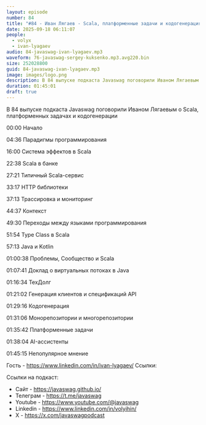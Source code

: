 ```yaml
---
layout: episode
number: 84
title: "#84 - Иван Лягаев - Scala, платформенные задачи и кодогенерация"
date: 2025-09-18 06:11:07
people:
  - volyx
  - ivan-lyagaev
audio: 84-javaswag-ivan-lyagaev.mp3
waveform: 76-javaswag-sergey-kuksenko.mp3.avg220.bin
size: 252028800  
guid: 84-javaswag-ivan-lyagaev.mp3
image: images/logo.png
description: В 84 выпуске подкаста Javaswag поговорили Иваном Лягаевым о Scala, платформенных задачах и кодогенерации
duration: 01:45:01
draft: true
---
```


В 84 выпуске подкаста Javaswag поговорили Иваном Лягаевым о Scala, платформенных задачах и кодогенерации

00:00 Начало

04:36 Парадигмы программирования

16:00 Система эффектов в Scala

22:38 Scala в банке 

27:21 Типичный Scala-сервис 

33:17 HTTP библиотеки 

37:13 Трассировка и мониторинг 

44:37 Контекст

49:30 Переходы между языками программирования

51:54 Type Class в Scala

57:13 Java и Kotlin

01:00:38 Проблемы, Сообщество и Scala

01:07:41 Доклад о виртуальных потоках в Java

01:16:34 ТехДолг

01:21:02 Генерация клиентов и спецификаций API

01:29:16 Кодогенерация

01:31:06 Монорепозитории и многорепозитории

01:35:42 Платформенные задачи

01:38:04 AI-ассистенты

01:45:15 Непопулярное мнение 

Гость - https://www.linkedin.com/in/ivan-lyagaev/
Ссылки: 



Ссылки на подкаст:

* Сайт -  https://javaswag.github.io/
* Телеграм - https://t.me/javaswag
* Youtube - https://www.youtube.com/@javaswag
* Linkedin - https://www.linkedin.com/in/volyihin/
* X - https://x.com/javaswagpodcast
